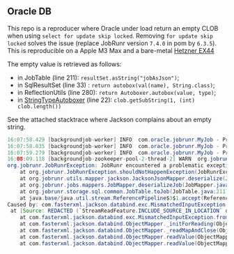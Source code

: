 ## Oracle DB

This repo is a reproducer where Oracle under load return an empty CLOB when using `select for update skip locked`. Removing `for update skip locked` solves the issue (replace JobRunr version `7.4.0` in pom by `6.3.5`).
This is reproducible on a Apple M3 Max and a bare-metal [Hetzner EX44](https://www.hetzner.com/dedicated-rootserver/ex44) 

The empty value is retrieved as follows:
- in JobTable (line 211): `resultSet.asString("jobAsJson")`;
- in SqlResultSet (line 33) : `return autobox(val(name), String.class)`;
- in ReflectionUtils (line 280): `return Autoboxer.autobox(value, type)`;
- in [StringTypeAutoboxer](https://github.com/jobrunr/jobrunr/blob/master/core/src/main/java/org/jobrunr/utils/reflection/autobox/StringTypeAutoboxer.java) (line 22): `clob.getSubString(1, (int) clob.length())`

See the attached stacktrace where Jackson complains about an empty string.

```java
16:07:58.429 [backgroundjob-worker] INFO  com.oracle.jobrunr.MyJob - Progress: 47% completed (47001 of 100000 jobs).
16:07:58.835 [backgroundjob-worker] INFO  com.oracle.jobrunr.MyJob - Progress: 48% completed (47999 of 100000 jobs).
16:07:59.279 [backgroundjob-worker] INFO  com.oracle.jobrunr.MyJob - Progress: 49% completed (48999 of 100000 jobs).
16:08:09.118 [backgroundjob-zookeeper-pool-2-thread-2] WARN  org.jobrunr.server.JobSteward - JobRunr encountered a problematic exception. Please create a bug report (if possible, provide the code to reproduce this and the stacktrace) - Processing will continue.
org.jobrunr.JobRunrException: JobRunr encountered a problematic exception. Please create a bug report (if possible, provide the code to reproduce this and the stacktrace)
	at org.jobrunr.JobRunrException.shouldNotHappenException(JobRunrException.java:43)
	at org.jobrunr.utils.mapper.jackson.JacksonJsonMapper.deserialize(JacksonJsonMapper.java:87)
	at org.jobrunr.jobs.mappers.JobMapper.deserializeJob(JobMapper.java:20)
	at org.jobrunr.storage.sql.common.JobTable.toJob(JobTable.java:211)
	at java.base/java.util.stream.ReferencePipeline$3$1.accept(ReferencePipeline.java:197)
Caused by: com.fasterxml.jackson.databind.exc.MismatchedInputException: No content to map due to end-of-input
 at [Source: REDACTED (`StreamReadFeature.INCLUDE_SOURCE_IN_LOCATION` disabled); line: 1]
	at com.fasterxml.jackson.databind.exc.MismatchedInputException.from(MismatchedInputException.java:59)
	at com.fasterxml.jackson.databind.ObjectMapper._initForReading(ObjectMapper.java:5008)
	at com.fasterxml.jackson.databind.ObjectMapper._readMapAndClose(ObjectMapper.java:4910)
	at com.fasterxml.jackson.databind.ObjectMapper.readValue(ObjectMapper.java:3860)
	at com.fasterxml.jackson.databind.ObjectMapper.readValue(ObjectMapper.java:3828)
```